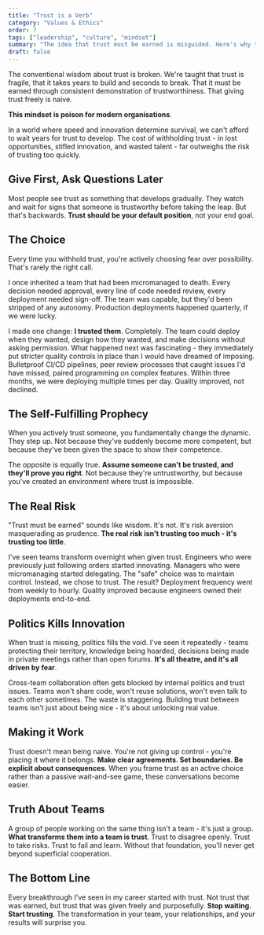 ```yaml
---
title: "Trust is a Verb"
category: "Values & Ethics"
order: 7
tags: ["leadership", "culture", "mindset"]
summary: "The idea that trust must be earned is misguided. Here's why trust is something you choose to do, not something you wait to materialise."
draft: false
---
```


The conventional wisdom about trust is broken. We're taught that trust is fragile, that it takes years to build and seconds to break. That it must be earned through consistent demonstration of trustworthiness. That giving trust freely is naive.

**This mindset is poison for modern organisations**.

In a world where speed and innovation determine survival, we can't afford to wait years for trust to develop. The cost of withholding trust - in lost opportunities, stifled innovation, and wasted talent - far outweighs the risk of trusting too quickly.

## Give First, Ask Questions Later

Most people see trust as something that develops gradually. They watch and wait for signs that someone is trustworthy before taking the leap. But that's backwards. **Trust should be your default position**, not your end goal.

## The Choice

Every time you withhold trust, you're actively choosing fear over possibility. That's rarely the right call.

I once inherited a team that had been micromanaged to death. Every decision needed approval, every line of code needed review, every deployment needed sign-off. The team was capable, but they'd been stripped of any autonomy. Production deployments happened quarterly, if we were lucky.

I made one change: **I trusted them**. Completely. The team could deploy when they wanted, design how they wanted, and make decisions without asking permission. What happened next was fascinating - they immediately put stricter quality controls in place than I would have dreamed of imposing. Bulletproof CI/CD pipelines, peer review processes that caught issues I'd have missed, paired programming on complex features. Within three months, we were deploying multiple times per day. Quality improved, not declined.

## The Self-Fulfilling Prophecy

When you actively trust someone, you fundamentally change the dynamic. They step up. Not because they've suddenly become more competent, but because they've been given the space to show their competence.

The opposite is equally true. **Assume someone can't be trusted, and they'll prove you right**. Not because they're untrustworthy, but because you've created an environment where trust is impossible.

## The Real Risk

"Trust must be earned" sounds like wisdom. It's not. It's risk aversion masquerading as prudence. **The real risk isn't trusting too much - it's trusting too little**. 

I've seen teams transform overnight when given trust. Engineers who were previously just following orders started innovating. Managers who were micromanaging started delegating. The "safe" choice was to maintain control. Instead, we chose to trust. The result? Deployment frequency went from weekly to hourly. Quality improved because engineers owned their deployments end-to-end.

## Politics Kills Innovation

When trust is missing, politics fills the void. I've seen it repeatedly - teams protecting their territory, knowledge being hoarded, decisions being made in private meetings rather than open forums. **It's all theatre, and it's all driven by fear**.

Cross-team collaboration often gets blocked by internal politics and trust issues. Teams won't share code, won't reuse solutions, won't even talk to each other sometimes. The waste is staggering. Building trust between teams isn't just about being nice - it's about unlocking real value.

## Making it Work

Trust doesn't mean being naive. You're not giving up control - you're placing it where it belongs. **Make clear agreements. Set boundaries. Be explicit about consequences**. When you frame trust as an active choice rather than a passive wait-and-see game, these conversations become easier.

## Truth About Teams

A group of people working on the same thing isn't a team - it's just a group. **What transforms them into a team is trust**. Trust to disagree openly. Trust to take risks. Trust to fail and learn. Without that foundation, you'll never get beyond superficial cooperation.

## The Bottom Line

Every breakthrough I've seen in my career started with trust. Not trust that was earned, but trust that was given freely and purposefully. **Stop waiting. Start trusting**. The transformation in your team, your relationships, and your results will surprise you.